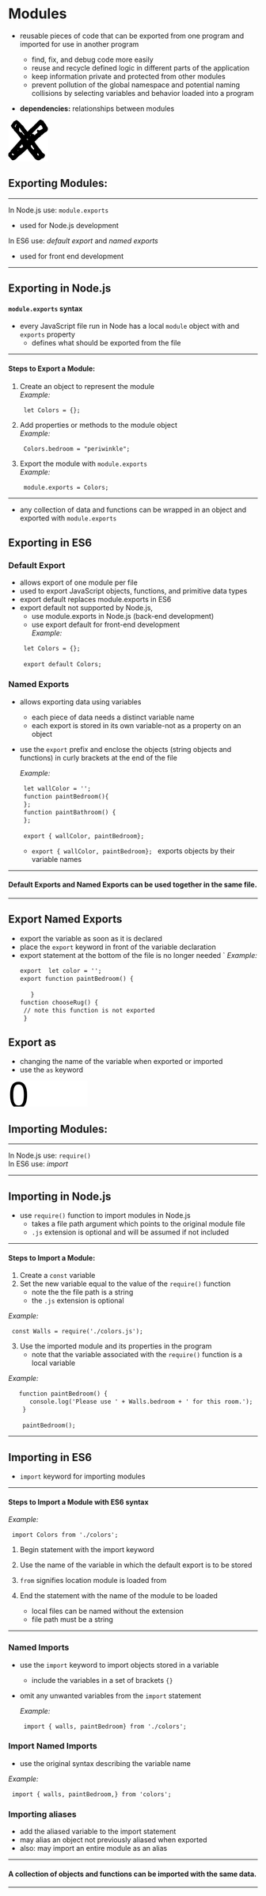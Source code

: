 # Modules


- reusable pieces of code that can be exported from one program and imported for use in another program
  - find, fix, and debug code more easily
  - reuse and recycle defined logic in different parts of the application
  - keep information private and protected from other modules
  - prevent pollution of the global namespace and potential naming collisions by selecting variables and behavior loaded into a program

- **dependencies:** relationships between modules

![hand drawn x](../img/x-mark.svg)  

## **Exporting Modules:**

---
 In Node.js use: `module.exports`  
   - used for Node.js development 

 In ES6 use: *default export* and *named exports*
   - used for front end development
 
---

## Exporting in Node.js

#### `module.exports` syntax 
 - every JavaScript file run in Node has a local `module` object with and `exports` property
   - defines what should be exported from the file  
---
#### Steps to Export a Module: 
1. Create an object to represent the module  
*Example:*
   ```
    let Colors = {};
   ```
2. Add properties or methods to the module object  
*Example:*
   ```
    Colors.bedroom = "periwinkle";
   ```
3. Export the module with `module.exports`  
*Example:*
   ```
    module.exports = Colors;
   ```
---
- any collection of data and functions can be wrapped in an object and exported with `module.exports`

## Exporting in ES6

### Default Export
- allows export of one module per file 
- used to export JavaScript objects, functions, and primitive data types
- export default replaces module.exports in ES6
- export default not supported by Node.js, 
   - use module.exports in Node.js (back-end development)
   - use export default for front-end development  
*Example:*
   ```
    let Colors = {};

    export default Colors;
   ```

### Named Exports
- allows exporting data using variables
  - each piece of data needs a distinct variable name
  - each export is stored in its own variable-not as a property on an object 
- use the `export` prefix and enclose the objects (string objects and functions) in curly brackets at the end of the file

  *Example:*
   ```
    let wallColor = '';
    function paintBedroom(){
    };
    function paintBathroom() {
    };

    export { wallColor, paintBedroom};
   ```

   - `export { wallColor, paintBedroom}; ` exports objects by their variable names
---
  #### Default Exports and Named Exports can be used together in the same file.  

---

## Export Named Exports
- export the variable as soon as it is declared
- place the `export` keyword in front of the variable declaration 
- export statement at the bottom of the file is no longer needed   `
*Example:*
   ```
   export  let color = '';
   export function paintBedroom() {

      }
   function chooseRug() {
    // note this function is not exported
    }
   ```
## Export as
- changing the name of the variable when exported or imported
- use the `as` keyword


![Arrow right](../img/arrow-right.svg)  

## **Importing Modules:**
---
 In Node.js use: `require()`   
 In ES6 use:  *import* 
 
---

## Importing in Node.js
 - use `require()` function to import modules in Node.js
   - takes a file path argument which points to the original module file
   - `.js` extension is optional and will be assumed if not included
---
#### Steps to Import a Module: 
1. Create a `const` variable
2. Set the new variable equal to the value of the `require()` function
   - note the the file path is a string
   - the `.js` extension is optional

*Example:*
   ```
    const Walls = require('./colors.js');
   ```
3. Use the imported module and its properties in the program  
    - note that the variable associated with the `require()` function is a local variable

*Example:*
```
   function paintBedroom() {
      console.log('Please use ' + Walls.bedroom + ' for this room.');
    }

    paintBedroom();
```
---
## Importing in ES6
- `import` keyword for importing modules
---
#### Steps to Import a Module with ES6 syntax  
*Example:*
   ```
    import Colors from './colors';
   ```
1. Begin statement with the import keyword  

2. Use the name of the variable in which the default export is to be stored
3. `from` signifies location module is loaded from
4. End the statement with the name of the module to be loaded
   - local files can be named without the extension
   - file path must be a string
---

### Named Imports

- use the `import` keyword to import objects stored in a variable
  - include the variables in a set of brackets `{}`
- omit any unwanted variables from the `import` statement

  *Example:*
   ```
    import { walls, paintBedroom} from './colors';
   ```
### Import Named Imports
- use the original syntax describing the variable name

*Example:*
   ```
    import { walls, paintBedroom,} from 'colors';
   ```

### Importing aliases
- add the aliased variable to the import statement
- may alias an object not previously aliased when exported
- also: may import an entire module as an alias
---
#### A collection of objects and functions can be imported with the same data.

---


